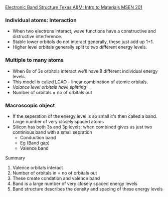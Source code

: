 [Electronic Band Structure Texas A&M: Intro to Materials MSEN 201](https://youtu.be/ZV8j_W3Qz2I)

### Individual atoms: Interaction
- When two electrons interact, wave functions have a constructive and distructive interference.
- Stable lower orbitols do not interact generally, these just add up 1+1.
- Higher level orbitals generally split to two different energy levels.

### Multiple to many atoms
- When 8x of 3s orbitols interact we'll have 8 different individual energy levels.
- This model is called LCAO - linear combination of atomic orbitals.
- _Valance level orbitals have splitting_
- Number of orbitals = no of orbitals out

### Macroscopic object
- If the seperation of the energy level is so small it's then called a band. Large number of very closely spaced atoms
- Silicon has both 3s and 3p levels: when combined gives us just two continious band with a small sepration
	- Conduction band
	- Eg (Band gap)
	- Valence band 

Summary
1. Valence orbitals interact
2. Number of orbitals in = no of orbitals out
3. These create condation and valence band
4. Band is a large number of very closely spaced energy levels
5. Band structure describes the density and spacing of these energy levels


